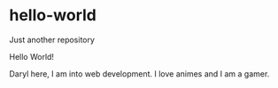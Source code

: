 # hello-world
Just another repository

Hello World!

Daryl here, I am into web development. 
I love animes and I am a gamer.
